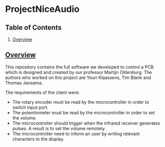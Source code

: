 # ProjectNiceAudio

## Table of Contents

1. [Overview](#section-features)


## [Overview](id:section-features)

This repository contains the full software we developed to control a PCB which is designed and created by our professor Martijn Oldenburg. The authors who worked on this project are Youri Klaassens, Tim Blank and Thomas Jansema. 


The requirements of the client were:
* The rotary encoder must be read by the microcontroller in order to switch input port.
* The potentiometer must be read by the microcontroller in order to set the volume.
* The microcontroller should trigger when the infrared receiver generates pulses. A result is to set the volume remotely.
* The microcontroller need to inform an user by writing relevant characters to the display.
